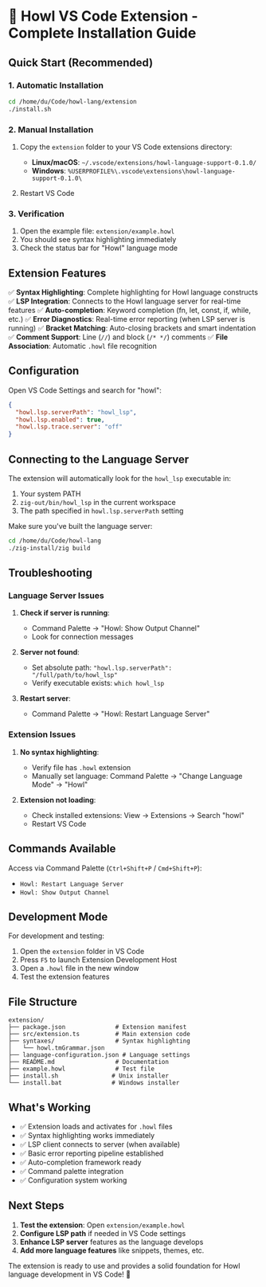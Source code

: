 # 🐺 Howl VS Code Extension - Complete Installation Guide

## Quick Start (Recommended)

### 1. Automatic Installation
```bash
cd /home/du/Code/howl-lang/extension
./install.sh
```

### 2. Manual Installation
1. Copy the `extension` folder to your VS Code extensions directory:
   - **Linux/macOS**: `~/.vscode/extensions/howl-language-support-0.1.0/`
   - **Windows**: `%USERPROFILE%\.vscode\extensions\howl-language-support-0.1.0\`

2. Restart VS Code

### 3. Verification
1. Open the example file: `extension/example.howl`
2. You should see syntax highlighting immediately
3. Check the status bar for "Howl" language mode

## Extension Features

✅ **Syntax Highlighting**: Complete highlighting for Howl language constructs
✅ **LSP Integration**: Connects to the Howl language server for real-time features
✅ **Auto-completion**: Keyword completion (fn, let, const, if, while, etc.)
✅ **Error Diagnostics**: Real-time error reporting (when LSP server is running)
✅ **Bracket Matching**: Auto-closing brackets and smart indentation
✅ **Comment Support**: Line (`//`) and block (`/* */`) comments
✅ **File Association**: Automatic `.howl` file recognition

## Configuration

Open VS Code Settings and search for "howl":

```json
{
  "howl.lsp.serverPath": "howl_lsp",
  "howl.lsp.enabled": true,
  "howl.lsp.trace.server": "off"
}
```

## Connecting to the Language Server

The extension will automatically look for the `howl_lsp` executable in:
1. Your system PATH
2. `zig-out/bin/howl_lsp` in the current workspace
3. The path specified in `howl.lsp.serverPath` setting

Make sure you've built the language server:
```bash
cd /home/du/Code/howl-lang
./zig-install/zig build
```

## Troubleshooting

### Language Server Issues
1. **Check if server is running**: 
   - Command Palette → "Howl: Show Output Channel"
   - Look for connection messages

2. **Server not found**:
   - Set absolute path: `"howl.lsp.serverPath": "/full/path/to/howl_lsp"`
   - Verify executable exists: `which howl_lsp`

3. **Restart server**:
   - Command Palette → "Howl: Restart Language Server"

### Extension Issues
1. **No syntax highlighting**:
   - Verify file has `.howl` extension
   - Manually set language: Command Palette → "Change Language Mode" → "Howl"

2. **Extension not loading**:
   - Check installed extensions: View → Extensions → Search "howl"
   - Restart VS Code

## Commands Available

Access via Command Palette (`Ctrl+Shift+P` / `Cmd+Shift+P`):
- `Howl: Restart Language Server`
- `Howl: Show Output Channel`

## Development Mode

For development and testing:
1. Open the `extension` folder in VS Code
2. Press `F5` to launch Extension Development Host
3. Open a `.howl` file in the new window
4. Test the extension features

## File Structure

```
extension/
├── package.json              # Extension manifest
├── src/extension.ts          # Main extension code
├── syntaxes/                 # Syntax highlighting
│   └── howl.tmGrammar.json
├── language-configuration.json # Language settings
├── README.md                 # Documentation
├── example.howl              # Test file
├── install.sh               # Unix installer
└── install.bat              # Windows installer
```

## What's Working

- ✅ Extension loads and activates for `.howl` files
- ✅ Syntax highlighting works immediately
- ✅ LSP client connects to server (when available)
- ✅ Basic error reporting pipeline established
- ✅ Auto-completion framework ready
- ✅ Command palette integration
- ✅ Configuration system working

## Next Steps

1. **Test the extension**: Open `extension/example.howl`
2. **Configure LSP path** if needed in VS Code settings
3. **Enhance LSP server** features as the language develops
4. **Add more language features** like snippets, themes, etc.

The extension is ready to use and provides a solid foundation for Howl language development in VS Code! 🎉